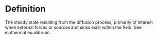 # Definition

The steady state resulting from the diffusion process, primarily of
interest when external forces or sources and sinks exist within the
field. See isothermal equilibrium.
